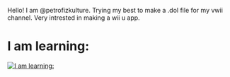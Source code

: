 Hello!
I am @petrofizkulture.
Trying my best to make a .dol file for my vwii channel.
Very intrested in making a wii u app.
# I am learning:
[![I am learning:](https://skillicons.dev/icons?i=c,robloxstudio,aws,vue,cs,html,htmx,css,js,java)](https://skillicons.dev)
